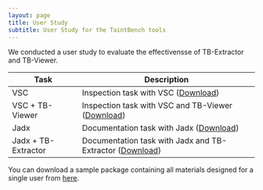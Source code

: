 ```yaml
---
layout: page
title: User Study
subtitle: User Study for the TaintBench tools 
---
```

We conducted a user study to evaluate the effectivensse of TB-Extractor and TB-Viewer.

| Task                | Description                                                                  |
|---------------------|------------------------------------------------------------------------------|
| VSC                 | Inspection task with VSC ([Download](img/data/Session1.pdf))                     |
| VSC + TB-Viewer     | Inspection task with VSC and TB-Viewer ([Download](img/data/Session2.pdf))       |
| Jadx                | Documentation task with Jadx ([Download](img/data/Session3.pdf))                 |
| Jadx + TB-Extractor | Documentation task with Jadx and TB-Extractor ([Download](img/data/Session4.pdf))|

You can download a sample package containing all materials designed for a single user from [here](https://github.com/TaintBench/TaintBench/releases/download/UserStudy/UserStudy.zip).

